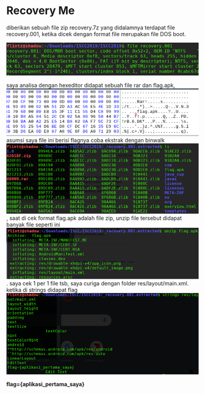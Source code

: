 # Recovery Me
diberikan sebuah file zip recovery.7z
yang didalamnya terdapat file recovery.001, ketika dicek dengan format file merupakan file DOS boot.

<img src="../img/1.png"/>

saya analisa dengan hexeditor didapat sebuah file rar dan flag.apk, 
<img src="../img/5.png"/> 
asumsi saya file ini berisi flagnya 
coba ekstrak dengan binwalk 
<img src="../img/2.png"/>,
saat di cek format flag.apk adalah file zip, unzip file tersebut didapat banyak file seperti ini
<img src="../img/3.png"/>. 
saya cek 1 per 1 file tsb, saya curiga dengan folder res/layout/main.xml. 
ketika di strings didapat flag 
<img src="../img/4.png"/>  

**flag={aplikasi_pertama_saya}**
 
